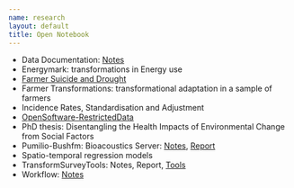 ```yaml
---
name: research
layout: default
title: Open Notebook
---
```



* Data Documentation: [Notes](/data-doco.html)
* Energymark: transformations in Energy use
* [Farmer Suicide and Drought](http://www.pnas.org/content/early/2012/08/08/1112965109.full.pdf+html) 
* Farmer Transformations: transformational adaptation in a sample of farmers
* Incidence Rates, Standardisation and Adjustment
* [OpenSoftware-RestrictedData](http://opensoftware-restricteddata.github.io)
* PhD thesis: Disentangling the Health Impacts of Environmental Change from Social Factors      
*  Pumilio-Bushfm: Bioacoustics Server: [Notes](/pumilio-bushfm-index.html),  [Report](http://ivanhanigan.github.io/pumilio-bushfm)
* Spatio-temporal regression models
* TransformSurveyTools: Notes, Report, [Tools](https://github.com/ivanhanigan/TransformSurveyTools)
* Workflow: [Notes](/workflow.html)
